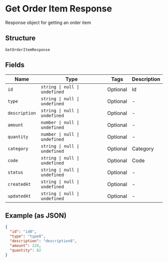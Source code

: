 
# Get Order Item Response

Response object for getting an order item

## Structure

`GetOrderItemResponse`

## Fields

| Name | Type | Tags | Description |
|  --- | --- | --- | --- |
| `id` | `string \| null \| undefined` | Optional | Id |
| `type` | `string \| null \| undefined` | Optional | - |
| `description` | `string \| null \| undefined` | Optional | - |
| `amount` | `number \| null \| undefined` | Optional | - |
| `quantity` | `number \| null \| undefined` | Optional | - |
| `category` | `string \| null \| undefined` | Optional | Category |
| `code` | `string \| null \| undefined` | Optional | Code |
| `status` | `string \| null \| undefined` | Optional | - |
| `createdAt` | `string \| null \| undefined` | Optional | - |
| `updatedAt` | `string \| null \| undefined` | Optional | - |

## Example (as JSON)

```json
{
  "id": "id8",
  "type": "type8",
  "description": "description8",
  "amount": 224,
  "quantity": 82
}
```

